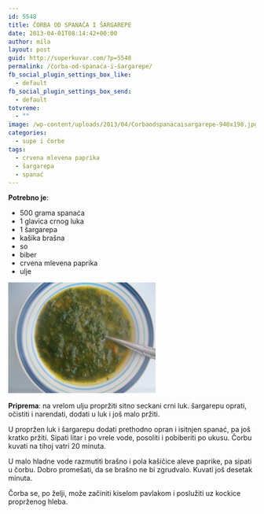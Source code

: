 ```yaml
---
id: 5548
title: ČORBA OD SPANAĆA I ŠARGAREPE
date: 2013-04-01T08:14:42+00:00
author: mila
layout: post
guid: http://superkuvar.com/?p=5548
permalink: /čorba-od-spanaća-i-šargarepe/
fb_social_plugin_settings_box_like:
  - default
fb_social_plugin_settings_box_send:
  - default
totvreme:
  - ""
image: /wp-content/uploads/2013/04/Corbaodspanacaisargarepe-940x198.jpg
categories:
  - supe i čorbe
tags:
  - crvena mlevena paprika
  - šargarepa
  - spanać
---
```

**Potrebno je**:

  * 500 grama spanaća
  * 1 glavica crnog luka
  * 1 šargarepa
  * kašika brašna
  * so
  * biber
  * crvena mlevena paprika
  * ulje

<img class="alignnone size-medium wp-image-5550" src="/wp-content/uploads/2013/04/Corbaodspanacaisargarepe-300x225.jpg" alt="Corbaodspanacaisargarepe" width="300" height="225" /> 

**Priprema**: na vrelom ulju propržiti sitno seckani crni luk. šargarepu oprati, očistiti i narendati, dodati u luk i još malo pržiti.

U propržen luk i šargarepu dodati prethodno opran i isitnjen spanać, pa još kratko pržiti. Sipati litar i po vrele vode, posoliti i pobiberiti po ukusu. Čorbu kuvati na tihoj vatri 20 minuta.

U malo hladne vode razmutiti brašno i pola kašičice aleve paprike, pa sipati u čorbu. Dobro promešati, da se brašno ne bi zgrudvalo. Kuvati još desetak minuta.

Čorba se, po želji, može začiniti kiselom pavlakom i poslužiti uz kockice proprženog hleba.